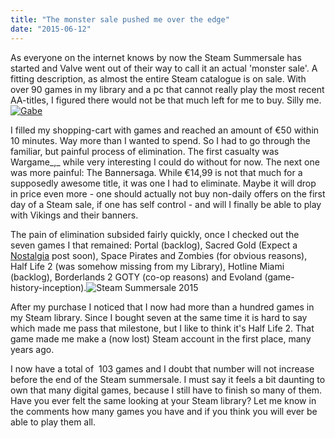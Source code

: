 ```yaml
---
title: "The monster sale pushed me over the edge"
date: "2015-06-12"
---
```


As everyone on the internet knows by now the Steam Summersale has started and Valve went out of their way to call it an actual 'monster sale'. A fitting description, as almost the entire Steam catalogue is on sale. With over 90 games in my library and a pc that cannot really play the most recent AA-titles, I figured there would not be that much left for me to buy. Silly me.[![Gabe](images/Gabe.jpg)](http://www.legenddiaries.com/wp-content/uploads/2014/07/Gabe.jpg)

I filled my shopping-cart with games and reached an amount of €50 within 10 minutes. Way more than I wanted to spend. So I had to go through the familiar, but painful process of elimination. The first casualty was Wargame_,_ while very interesting I could do without for now. The next one was more painful: The Bannersaga. While €14,99 is not that much for a supposedly awesome title, it was one I had to eliminate. Maybe it will drop in price even more - one should actually not buy non-daily offers on the first day of a Steam sale, if one has self control - and will I finally be able to play with Vikings and their banners.

The pain of elimination subsided fairly quickly, once I checked out the seven games I that remained: Portal (backlog), Sacred Gold (Expect a [Nostalgia](http://www.legenddiaries.com/?s=nostalgia) post soon), Space Pirates and Zombies (for obvious reasons), Half Life 2 (was somehow missing from my Library), Hotline Miami (backlog), Borderlands 2 GOTY (co-op reasons) and Evoland (game-history-inception).![Steam Summersale 2015](images/Steam-Summersale-2015-1024x251.png)

After my purchase I noticed that I now had more than a hundred games in my Steam library. Since I bought seven at the same time it is hard to say which made me pass that milestone, but I like to think it's Half Life 2. That game made me make a (now lost) Steam account in the first place, many years ago.

I now have a total of  103 games and I doubt that number will not increase before the end of the Steam summersale. I must say it feels a bit daunting to own that many digital games, because I still have to finish so many of them. Have you ever felt the same looking at your Steam library? Let me know in the comments how many games you have and if you think you will ever be able to play them all.
